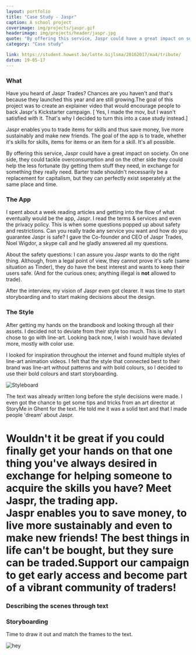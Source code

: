 ```yaml
---
layout: portfolio
title: "Case Study - Jaspr"
caption: A school project
coverimage: img/projects/jaspr.gif
headerimage: img/projects/header/jaspr.jpg
quote: "By offering this service, Jaspr could have a great impact on society."
category: "Case study"

link: https://student.howest.be/lotte.bijlsma/20162017/ma4/tribute/
datum: 19-05-17
---
```


### What
Have you heard of Jaspr Trades? Chances are you haven't and that's because they launched this year and are still growing.The goal of this project was to create an explainer video that would encourage people to back Jaspr's Kickstarter campaign.   [ Yes, I made the mov, but I wasn't satisfied with it. That's why I decided to turn this into a case study instead.]

Jaspr enables you to trade items for skills and thus save money, live more sustainably and make new friends. The goal of the app is to trade, whether it's skills for skills, items for items or an item for a skill. It's all possible.

By offering this service, Jaspr could have a great impact on society. On one side, they could tackle overconsumption and on the other side they could help the less fortunate (by getting them stuff they need, in exchange for something they really need. Barter trade shouldn't necessarily be a replacement for capitalism, but they can perfectly exist seperately at the same place and time.

### The App
I spent about a week reading articles and getting into the flow of what eventually would be the app, Jaspr. I read the terms & services and even the privacy policy. This is when some questions popped up about safety and restrictions. Can you really trade any service you want and how do you guarantee Jaspr is safe? I gave the Co-founder and CEO of Jaspr Trades, Noel Wigdor, a skype call and he gladly answered all my questions.

About the safety questions: I can assure you Jaspr wants to do the right thing. Although, from a legal point of view, they cannot prove it's safe (same situation as Tinder), they do have the best interest and wants to keep their users safe. (And for the curious ones; anything illegal is **not** allowed to trade).

After the interview, my vision of Jaspr even got clearer. It was  time to start storyboarding and to start making decisions about the design.


### The Style
After getting my hands on the brandbook and looking through all their assets. I decided not to deviate from their style too much. This is why I chose to go with line-art. Looking back now, I wish I would have deviated more, mostly with color use.

I looked for inspiration throughout the internet and found multiple styles of line-art animation videos. I felt that the style that connected best to their brand was line-art without patterns and with bold colours, so I decided to use their bold colours and start storyboarding.

![Styleboard](http://res.cloudinary.com/lottebijlsma/image/upload/c_scale,q_71,w_786/v1502047990/Jaspr/Styleboard.jpg)


The text was already written long before the style decisions were made. I even got the chance to get some tips and tricks from an art director at StoryMe in Ghent for the text. He told me it was a solid text and that I made people 'dream' about Jaspr.

<h1 class='detail-quote'>Wouldn't it be great if you could finally get your hands on that one thing you've always desired in exchange for helping someone to acquire the skills you have? Meet Jaspr, the trading app. <br/> Jaspr enables you to save money, to live more sustainably and even to make new friends! The best things in life can't be bought, but they sure can be traded.Support our campaign to get early access and become part of a vibrant community of traders!</h1>


### Describing the scenes through text

### Storyboarding
Time to draw it out and match the frames to the text.


![hey](http://res.cloudinary.com/lottebijlsma/image/upload/c_scale,q_70,w_700/v1502047991/Jaspr/scan_02.jpg)
